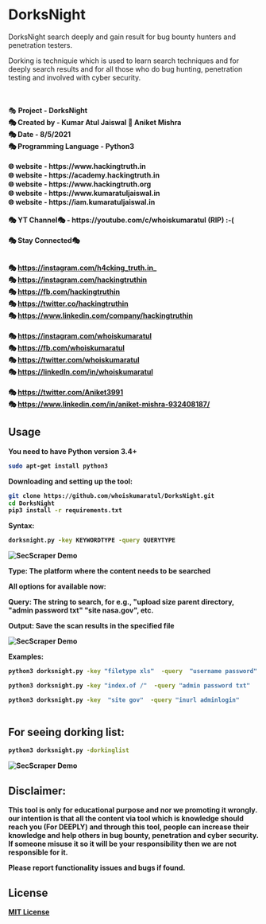 # DorksNight

DorksNight search deeply and gain result for bug bounty hunters and penetration testers.

Dorking is techniquie which is used to learn search techniques and for deeply search results and for all those who do bug hunting, penetration testing and involved with cyber security.

<br>
<br>🎭 <b>Project              - DorksNight
<br>🎭 <b>Created by           - Kumar Atul Jaiswal 🤝 Aniket Mishra
<br>🎭 <b>Date                 - 8/5/2021
<br>🎭 <b>Programming Language - Python3
<br>
<br>🌐 website              - https://www.hackingtruth.in
<br>🌐 website              - https://academy.hackingtruth.in
<br>🌐 website              - https://www.hackingtruth.org 
<br>🌐 website              - https://www.kumaratuljaiswal.in
<br>🌐 website              - https://iam.kumaratuljaiswal.in
<br>
<br>🎭 YT Channel🎭         - https://youtube.com/c/whoiskumaratul <b>(RIP) :-(</b>
<br>
<br>🎭 Stay Connected🎭<br>
 
<br>🎭 https://instagram.com/h4cking_truth.in_
<br>🎭 https://instagram.com/hackingtruthin
<br>🎭 https://fb.com/hackingtruthin
<br>🎭 https://twitter.co/hackingtruthin
<br>🎭 https://www.linkedin.com/company/hackingtruthin
<br>
<br>🎭 https://instagram.com/whoiskumaratul
<br>🎭 https://fb.com/whoiskumaratul
<br>🎭 https://twitter.com/whoiskumaratul
<br>🎭 https://linkedIn.com/in/whoiskumaratul
<br>
<br>🎭 https://twitter.com/Aniket3991
<br>🎭 https://www.linkedin.com/in/aniket-mishra-932408187/


 ## Usage

You need to have Python version 3.4+

```bash
sudo apt-get install python3
```
Downloading and setting up the tool:

```bash
git clone https://github.com/whoiskumaratul/DorksNight.git
cd DorksNight
pip3 install -r requirements.txt
```
 
 
 Syntax: 
```bash
dorksnight.py -key KEYWORDTYPE -query QUERYTYPE
 ```
 
 
 ![SecScraper Demo]( https://1.bp.blogspot.com/-76svqLZctvE/YKtRRcgFDiI/AAAAAAABAlY/vnCVS3SqcXg3fipyMF1Zfz1RdmRRT0JsQCLcBGAsYHQ/s938/dorksnight-2.gif)
 
 
Type: The platform where the content needs to be searched

All options for available now:

Query: The string to search, for e.g., "upload size parent directory,  "admin password txt" "site nasa.gov", etc.

Output: Save the scan results in the specified file
 
![SecScraper Demo](https://1.bp.blogspot.com/-J3tn9abQY3U/YKtSsqwFouI/AAAAAAABAlg/zR1F3EFSOPsVYcFLFVYXOW9oKShdEhvawCLcBGAsYHQ/s938/dorksnight-hackingtruth.in.gif)
 
 
 

Examples: 
```bash
python3 dorksnight.py -key "filetype xls"  -query  "username password"

python3 dorksnight.py -key "index.of /"  -query "admin password txt"

python3 dorksnight.py -key  "site gov"  -query "inurl adminlogin" 
 
```
 
## For seeing dorking list:
 ```bash
python3 dorksnight.py -dorkinglist
 ```
 
 ![SecScraper Demo](https://1.bp.blogspot.com/-yaCFnGAgXws/YKtThiiwCXI/AAAAAAABAlo/lp40zf76CRo5urxytHi3vJwxkHoMgJOtwCLcBGAsYHQ/s942/dorksnight.gif)
 
 
## Disclaimer:
This tool is only for educational purpose and nor we promoting it wrongly. our intention is that all the content via tool which is knowledge should reach you (For DEEPLY) and  through this tool, people can increase their knowledge and help others in bug bounty, penetration and cyber security. If someone misuse it so it will be your responsibility then we are not responsible for it. 
 
 
 
Please report functionality issues and bugs if found.

 ## License
[MIT License](https://github.com/whoiskumaratul/DorksNight/blob/main/LICENSE)
